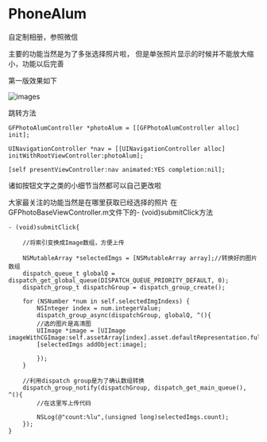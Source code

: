 # PhoneAlum
自定制相册，参照微信

主要的功能当然是为了多张选择照片啦，
但是单张照片显示的时候并不能放大缩小，功能以后完善

第一版效果如下

![images](http://ooy23086i.bkt.clouddn.com/photoAlum1.png)


跳转方法

    GFPhotoAlumController *photoAlum = [[GFPhotoAlumController alloc] init];
    
    UINavigationController *nav = [[UINavigationController alloc] initWithRootViewController:photoAlum];
    
    [self presentViewController:nav animated:YES completion:nil];
    
诸如按钮文字之类的小细节当然都可以自己更改啦

大家最关注的功能当然是在哪里获取已经选择的照片
在GFPhotoBaseViewController.m文件下的- (void)submitClick方法

    - (void)submitClick{
    
        //将索引变换成Image数组，方便上传
    
        NSMutableArray *selectedImgs = [NSMutableArray array];//转换好的图片数组
        dispatch_queue_t globalQ = dispatch_get_global_queue(DISPATCH_QUEUE_PRIORITY_DEFAULT, 0);
        dispatch_group_t dispatchGroup = dispatch_group_create();
    
        for (NSNumber *num in self.selectedImgIndexs) {
            NSInteger index = num.integerValue;
            dispatch_group_async(dispatchGroup, globalQ, ^(){
            //选的图片是高清图
            UIImage *image = [UIImage           imageWithCGImage:self.assetArray[index].asset.defaultRepresentation.fullResolutionImage];
            [selectedImgs addObject:image];
            
            });
        }
    
        //利用dispatch group是为了确认数组转换
        dispatch_group_notify(dispatchGroup, dispatch_get_main_queue(), ^(){
            //在这里写上传代码
        
            NSLog(@"count:%lu",(unsigned long)selectedImgs.count);
        });
    }

